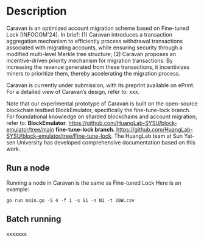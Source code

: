# Description

Caravan is an optimized account migration scheme based on Fine-tuned Lock [INFOCOM'24]. In brief: (1) Caravan introduces a transaction aggregation mechanism to efficiently process withdrawal transactions associated with migrating accounts, while ensuring security through a modified multi-level Merkle tree structure; (2) Caravan proposes an incentive-driven priority mechanism for migration transactions. By increasing the revenue generated from these transactions, it incentivizes miners to prioritize them, thereby accelerating the migration process.

Caravan is currently under submission, with its preprint available on ePrint. For a detailed view of Caravan’s design, refer to: xxx.

Note that our experimental prototype of Caravan is built on the open-source blockchain testbed BlockEmulator, specifically the fine-tune-lock branch. For foundational knowledge on sharded blockchains and account migration, refer to: 
**BlockEmulator**. https://github.com/HuangLab-SYSU/block-emulator/tree/main 
**fine-tune-lock branch.** https://github.com/HuangLab-SYSU/block-emulator/tree/Fine-tune-lock.
The HuangLab team at Sun Yat-sen University has developed comprehensive documentation based on this work.


## Run a node
Running a node in Caravan is the same as Fine-tuned Lock
Here is an example:
```
go run main.go -S 4 -f 1 -s S1 -n N1 -t 20W.csv
```


## Batch running
xxxxxxx

